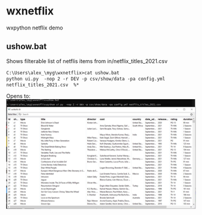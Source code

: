 # wxnetflix
wxpython netflix demo

## ushow.bat
Shows filterable list of netflis items from in/netflix_titles_2021.csv


```
C:\Users\alex_\myg\wxnetflix>cat ushow.bat
python ui.py  -nop 2 -r DEV -p csv/show/data -pa config.yml netflix_titles_2021.csv  %*
```
Opens to:
![List of all items](docs/screenshots/ushow.jpg)
